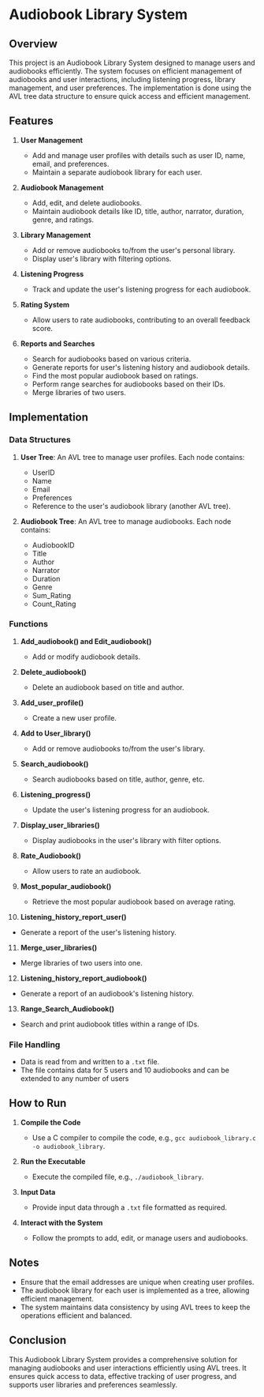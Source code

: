 # Audiobook Library System

## Overview

This project is an Audiobook Library System designed to manage users and audiobooks efficiently. The system focuses on efficient management of audiobooks and user interactions, including listening progress, library management, and user preferences. The implementation is done using the AVL tree data structure to ensure quick access and efficient management.

## Features

1. **User Management**
   - Add and manage user profiles with details such as user ID, name, email, and preferences.
   - Maintain a separate audiobook library for each user.

2. **Audiobook Management**
   - Add, edit, and delete audiobooks.
   - Maintain audiobook details like ID, title, author, narrator, duration, genre, and ratings.
   
3. **Library Management**
   - Add or remove audiobooks to/from the user's personal library.
   - Display user's library with filtering options.
   
4. **Listening Progress**
   - Track and update the user's listening progress for each audiobook.
   
5. **Rating System**
   - Allow users to rate audiobooks, contributing to an overall feedback score.
   
6. **Reports and Searches**
   - Search for audiobooks based on various criteria.
   - Generate reports for user's listening history and audiobook details.
   - Find the most popular audiobook based on ratings.
   - Perform range searches for audiobooks based on their IDs.
   - Merge libraries of two users.
   
## Implementation

### Data Structures
1. **User Tree**: An AVL tree to manage user profiles. Each node contains:
   - UserID
   - Name
   - Email
   - Preferences
   - Reference to the user's audiobook library (another AVL tree).

2. **Audiobook Tree**: An AVL tree to manage audiobooks. Each node contains:
   - AudiobookID
   - Title
   - Author
   - Narrator
   - Duration
   - Genre
   - Sum_Rating
   - Count_Rating

### Functions

1. **Add_audiobook() and Edit_audiobook()**
   - Add or modify audiobook details.
   
2. **Delete_audiobook()**
   - Delete an audiobook based on title and author.
   
3. **Add_user_profile()**
   - Create a new user profile.
   
4. **Add to User_library()**
   - Add or remove audiobooks to/from the user's library.
   
5. **Search_audiobook()**
   - Search audiobooks based on title, author, genre, etc.
   
6. **Listening_progress()**
   - Update the user's listening progress for an audiobook.
   
7. **Display_user_libraries()**
   - Display audiobooks in the user's library with filter options.
   
8. **Rate_Audiobook()**
   - Allow users to rate an audiobook.
   
9. **Most_popular_audiobook()**
   - Retrieve the most popular audiobook based on average rating.
   
10. **Listening_history_report_user()**
   - Generate a report of the user's listening history.
   
11. **Merge_user_libraries()**
   - Merge libraries of two users into one.
   
12. **Listening_history_report_audiobook()**
   - Generate a report of an audiobook's listening history.
   
13. **Range_Search_Audiobook()**
   - Search and print audiobook titles within a range of IDs.

### File Handling
- Data is read from and written to a `.txt` file.
- The file contains data for 5 users and 10 audiobooks and can be extended to any number of users

## How to Run

1. **Compile the Code**
   - Use a C compiler to compile the code, e.g., `gcc audiobook_library.c -o audiobook_library`.

2. **Run the Executable**
   - Execute the compiled file, e.g., `./audiobook_library`.

3. **Input Data**
   - Provide input data through a `.txt` file formatted as required.

4. **Interact with the System**
   - Follow the prompts to add, edit, or manage users and audiobooks.

## Notes

- Ensure that the email addresses are unique when creating user profiles.
- The audiobook library for each user is implemented as a tree, allowing efficient management.
- The system maintains data consistency by using AVL trees to keep the operations efficient and balanced.

## Conclusion

This Audiobook Library System provides a comprehensive solution for managing audiobooks and user interactions efficiently using AVL trees. It ensures quick access to data, effective tracking of user progress, and supports user libraries and preferences seamlessly.
